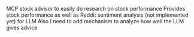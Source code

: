 MCP stock advisor to easily do research on stock performance
Provides stock performance as well as Reddit sentiment analysis (not implemented yet) for LLM
Also I need to add mechanism to analyze how well the LLM gives advice